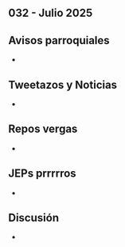 032 - Julio 2025
--

## Avisos parroquiales
*

## Tweetazos y Noticias
*

## Repos vergas

*

## JEPs prrrrros

*

## Discusión
*
